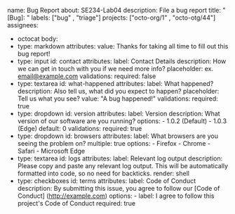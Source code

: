 name: Bug Report
about: SE234-Lab04
description: File a bug report
title: " [Bug]: "
labels: ["bug" , "triage"]
projects: ["octo-org/1" , "octo-otg/44"]
assignees:
  - octocat
body:
  - type: markdown
    attributes:
      value: Thanks for taking all time to fill out this bug report!
  - type: input
    id: contact
    attributes:
      label: Contact Details
      description: How we can get in touch with you if we need more info?
      placeholder: ex. email@example.com
    validations:
      required: false
  - type: textarea
    id: what-happened
    attributes:
      label: What happened?
      description: Also tell us, what did you expect to happen?
      placeholder: Tell us what you see?
      value: "A bug happened!"
    validations:
      required: true
  - type: dropdown
    id: version
    attributes:
      label: Version
      description: What version of our software are you running?
      options:
        - 1.0.2 (Default)
        - 1.0.3 (Edge)
      default: 0
    validations:
      required: true
  - type: dropdown
    id: browsers
    attributes:
      label: What browsers are you seeing the problem on?
      multiple: true
      options:
        - Firefox
        - Chrome
        - Safari
        - Microsoft Edge
  - type: textarea
    id: logs
    attributes:
      label: Relevant log output
      description: Please copy and paste any relevant log output. This will be automatically formatted into code, so no need for backticks.
      render: shell
  - type: checkboxes
    id: terms
    attributes:
      label: Code of Conduct
      description: By submitting this issue, you agree to follow our [Code of Conduct] (http://example.com)
      options:
        - label: I agree to follow this project's Code of Conduct
          required: true
    






